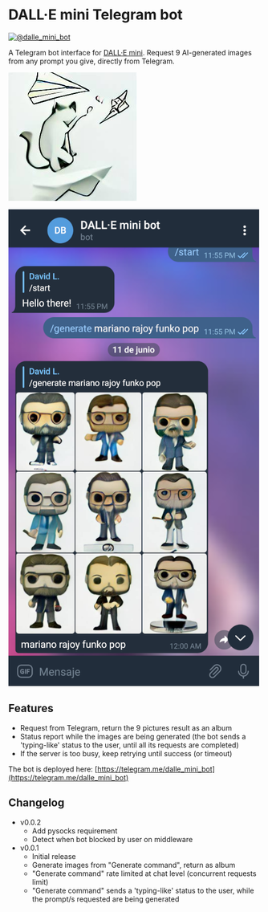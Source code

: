 # DALL·E mini Telegram bot

[![@dalle_mini_bot](https://img.shields.io/badge/Telegram%20Bot-@dalle_mini_bot-blue?logo=telegram&style=plastic)](https://telegram.me/dalle_mini_bot)

A Telegram bot interface for [DALL·E mini](https://github.com/borisdayma/dalle-mini).
Request 9 AI-generated images from any prompt you give, directly from Telegram.

![Bot logo, generated by DALL·E mini with the prompt "a cat playing with a paper plane"](docs/bot-logo.jpg)

[![Telegram Bot screenshot](docs/Telegram-DalleMiniBot-screenshot.png)](https://telegram.me/dalle_mini_bot)

## Features

- Request from Telegram, return the 9 pictures result as an album
- Status report while the images are being generated (the bot sends a 'typing-like' status to the user, until all its requests are completed)
- If the server is too busy, keep retrying until success (or timeout)

The bot is deployed here: [https://telegram.me/dalle_mini_bot](https://telegram.me/dalle_mini_bot)

## Changelog

- v0.0.2
  - Add pysocks requirement
  - Detect when bot blocked by user on middleware
- v0.0.1
  - Initial release
  - Generate images from "Generate command", return as album
  - "Generate command" rate limited at chat level (concurrent requests limit)
  - "Generate command" sends a 'typing-like' status to the user, while the prompt/s requested are being generated
